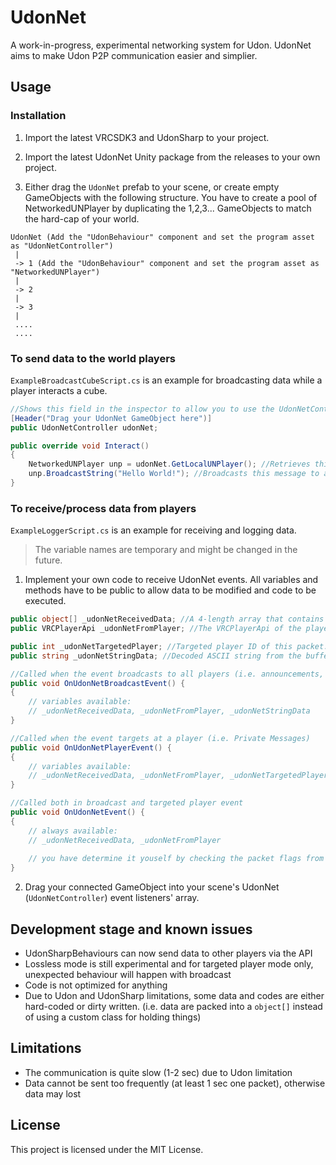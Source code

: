 # UdonNet

A work-in-progress, experimental networking system for Udon. UdonNet aims to make Udon P2P communication easier and simplier.

## Usage

### Installation

1. Import the latest VRCSDK3 and UdonSharp to your project.

2. Import the latest UdonNet Unity package from the releases to your own project.

3. Either drag the ```UdonNet``` prefab to your scene, or create empty GameObjects with the following structure. You have to create a pool of NetworkedUNPlayer by duplicating the 1,2,3... GameObjects to match the hard-cap of your world.
```
UdonNet (Add the "UdonBehaviour" component and set the program asset as "UdonNetController")
 |
 -> 1 (Add the "UdonBehaviour" component and set the program asset as "NetworkedUNPlayer")
 |
 -> 2
 |
 -> 3
 |
 ....
 ....
```

### To send data to the world players

```ExampleBroadcastCubeScript.cs``` is an example for broadcasting data while a player interacts a cube.

```csharp
//Shows this field in the inspector to allow you to use the UdonNetController in your code
[Header("Drag your UdonNet GameObject here")]
public UdonNetController udonNet;

public override void Interact()
{
    NetworkedUNPlayer unp = udonNet.GetLocalUNPlayer(); //Retrieves this player's own assigned UNPlayer
    unp.BroadcastString("Hello World!"); //Broadcasts this message to all players
}
```

### To receive/process data from players

```ExampleLoggerScript.cs``` is an example for receiving and logging data.

> The variable names are temporary and might be changed in the future.

1. Implement your own code to receive UdonNet events. All variables and methods have to be public to allow data to be modified and code to be executed.
```csharp
public object[] _udonNetReceivedData; //A 4-length array that contains all the received packet data
public VRCPlayerApi _udonNetFromPlayer; //The VRCPlayerApi of the player that sent this data

public int _udonNetTargetedPlayer; //Targeted player ID of this packet. Only available if packet flag PacketTargetedPlayer is on.
public string _udonNetStringData; //Decoded ASCII string from the buffer. Only available if packet flag PacketDataTypeString is on.

//Called when the event broadcasts to all players (i.e. announcements, game status)
public void OnUdonNetBroadcastEvent() {
{
    // variables available:
    // _udonNetReceivedData, _udonNetFromPlayer, _udonNetStringData
}

//Called when the event targets at a player (i.e. Private Messages)
public void OnUdonNetPlayerEvent() {
{
    // variables available:
    // _udonNetReceivedData, _udonNetFromPlayer, _udonNetTargetedPlayer, _udonNetStringData
}

//Called both in broadcast and targeted player event
public void OnUdonNetEvent() {
{
    // always available:
    // _udonNetReceivedData, _udonNetFromPlayer
    
    // you have determine it youself by checking the packet flags from "_udonNetReceivedData"
}
```

2. Drag your connected GameObject into your scene's UdonNet (```UdonNetController```) event listeners' array.

## Development stage and known issues

- UdonSharpBehaviours can now send data to other players via the API
- Lossless mode is still experimental and for targeted player mode only, unexpected behaviour will happen with broadcast
- Code is not optimized for anything
- Due to Udon and UdonSharp limitations, some data and codes are either hard-coded or dirty written. (i.e. data are packed into a ```object[]``` instead of using a custom class for holding things)

## Limitations

- The communication is quite slow (1-2 sec) due to Udon limitation
- Data cannot be sent too frequently (at least 1 sec one packet), otherwise data may lost

## License

This project is licensed under the MIT License.